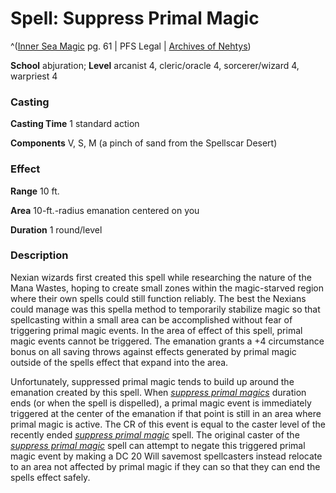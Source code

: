 # Spell: Suppress Primal Magic

^([Inner Sea Magic][ss-suppress-primal-magic] pg. 61 | PFS Legal | [Archives of Nehtys][sn-suppress-primal-magic])

**School** abjuration; **Level** arcanist 4, cleric/oracle 4, sorcerer/wizard 4, warpriest 4

### Casting

**Casting Time** 1 standard action  

**Components** V, S, M (a pinch of sand from the Spellscar Desert)

### Effect

**Range** 10 ft.  

**Area** 10-ft.-radius emanation centered on you  

**Duration** 1 round/level

### Description

Nexian wizards first created this spell while researching the nature of the Mana Wastes, hoping to create small zones within the magic-starved region where their own spells could still function reliably. The best the Nexians could manage was this spella method to temporarily stabilize magic so that spellcasting within a small area can be accomplished without fear of triggering primal magic events. In the area of effect of this spell, primal magic events cannot be triggered. The emanation grants a +4 circumstance bonus on all saving throws against effects generated by primal magic outside of the spells effect that expand into the area.  

Unfortunately, suppressed primal magic tends to build up around the emanation created by this spell. When _[suppress primal magics]_ duration ends (or when the spell is dispelled), a primal magic event is immediately triggered at the center of the emanation if that point is still in an area where primal magic is active. The CR of this event is equal to the caster level of the recently ended _[suppress primal magic]_ spell. The original caster of the _[suppress primal magic]_ spell can attempt to negate this triggered primal magic event by making a DC 20 Will savemost spellcasters instead relocate to an area not affected by primal magic if they can so that they can end the spells effect safely.

[ss-suppress-primal-magic]: http://paizo.com/store/games/rolep
[sn-suppress-primal-magic]: http://www.archivesofnethys.com/SpellDisplay.aspx?ItemName=Suppress%20Primal%20Magic
[suppress primal magic]: http://www.archivesofnethys.com/SpellDisplay.aspx?ItemName=suppress%20primal%20magic
[suppress primal magics]: http://www.archivesofnethys.com/SpellDisplay.aspx?ItemName=suppress%20primal%20magics